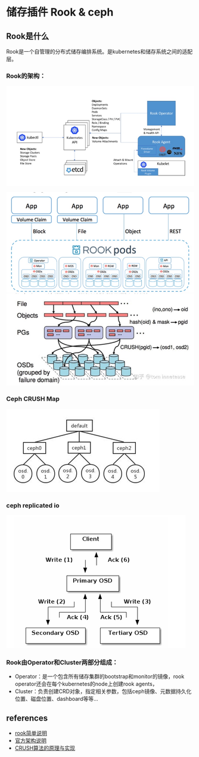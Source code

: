 # 储存插件 Rook & ceph
## Rook是什么
Rook是一个自管理的分布式储存编排系统。是kubernetes和储存系统之间的适配层。
### Rook的架构：
![](media/15580866380959.jpg)

![](media/15580865461572.jpg)
![](media/15584374235219.jpg)

### Ceph CRUSH Map
![](media/15584380096995.jpg)
### ceph replicated io
![](media/15584403746706.jpg)

### Rook由Operator和Cluster两部分组成：
* Operator：是一个包含所有储存集群的bootstrap和monitor的镜像，rook operator还会在每个kubernetes的node上创建rook agents，
* Cluster：负责创建CRD对象，指定相关参数，包括ceph镜像、元数据持久化位置、磁盘位置、dashboard等等…
## references
* [rook简单说明](!https://rook.io/docs/rook/v1.0/ceph-storage.html)
* [官方架构说明](!https://access.redhat.com/documentation/en-us/red_hat_ceph_storage/1.2.3/html/red_hat_ceph_architecture/storage_cluster_architecture)
* [CRUSH算法的原理与实现](!https://zhuanlan.zhihu.com/p/58888246)
